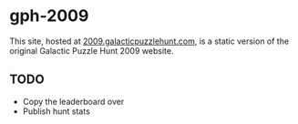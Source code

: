 # gph-2009

This site, hosted at [2009.galacticpuzzlehunt.com](https://2009.galacticpuzzlehunt.com), is a static version of the original Galactic Puzzle Hunt 2009 website.

## TODO

* Copy the leaderboard over
* Publish hunt stats
